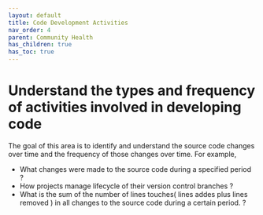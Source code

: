 ```yaml
---
layout: default
title: Code Development Activities
nav_order: 4
parent: Community Health
has_children: true
has_toc: true
---
```


# Understand the types and frequency of activities involved in developing code

The goal of this area is to identify and understand the source code changes over
time and the frequency of those changes over time. For example,

- What changes were made to the source code during a specified period ?
- How projects manage lifecycle of their version control branches ?
- What is the sum of the number of lines touches( lines addes plus lines removed
  ) in all changes to the source code during a certain period. ?
